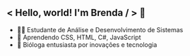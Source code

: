 < Hello, world! I'm Brenda / > 👋
-
- 👩‍🎓 Estudante de Análise e Desenvolvimento de Sistemas 
- 🌱 Aprendendo CSS, HTML, C#, JavaScript
- 🧪  Bióloga entusiasta por inovações e tecnologia 


  
